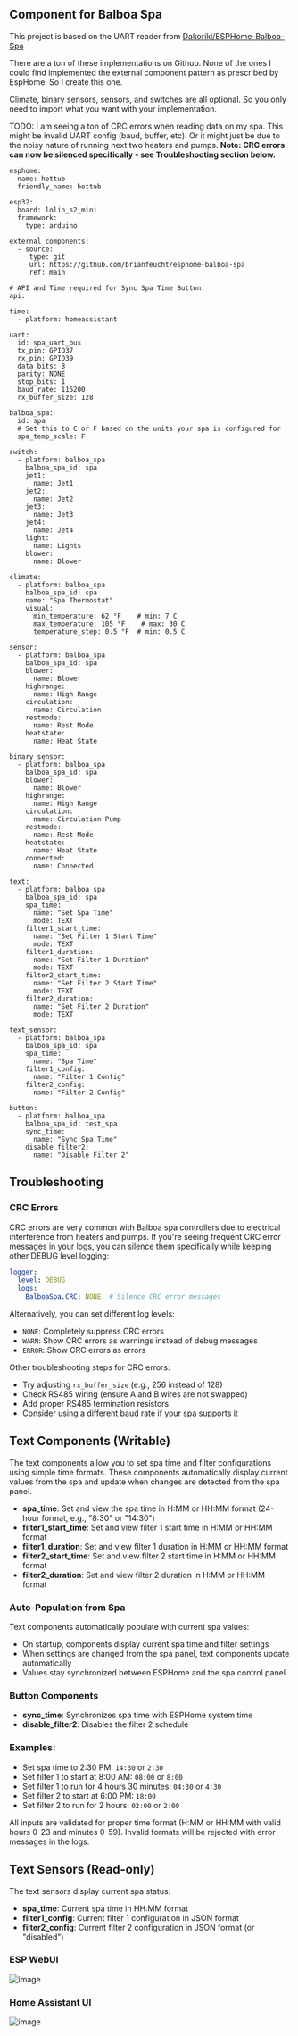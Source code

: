 ## Component for Balboa Spa

This project is based on the UART reader from [Dakoriki/ESPHome-Balboa-Spa](https://github.com/Dakoriki/ESPHome-Balboa-Spa)

There are a ton of these implementations on Github.  None of the ones I could find implemented the external component pattern as prescribed by EspHome.  So I create this one.  

Climate, binary sensors, sensors, and switches are all optional.  So you only need to import what you want with your implementation.

TODO:
I am seeing a ton of CRC errors when reading data on my spa.  This might be invalid UART config (baud, buffer, etc). Or it might just be due to the noisy nature of running next two heaters and pumps. **Note: CRC errors can now be silenced specifically - see Troubleshooting section below.**

```
esphome:
  name: hottub
  friendly_name: hottub

esp32:
  board: lolin_s2_mini
  framework: 
    type: arduino

external_components:
  - source:
     type: git
     url: https://github.com/brianfeucht/esphome-balboa-spa
     ref: main

# API and Time required for Sync Spa Time Button. 
api:

time:
  - platform: homeassistant

uart:
  id: spa_uart_bus
  tx_pin: GPIO37
  rx_pin: GPIO39
  data_bits: 8
  parity: NONE
  stop_bits: 1
  baud_rate: 115200
  rx_buffer_size: 128

balboa_spa:
  id: spa
  # Set this to C or F based on the units your spa is configured for
  spa_temp_scale: F

switch:
  - platform: balboa_spa
    balboa_spa_id: spa
    jet1:
      name: Jet1
    jet2:
      name: Jet2
    jet3:
      name: Jet3
    jet4:
      name: Jet4
    light:
      name: Lights
    blower:
      name: Blower

climate:
  - platform: balboa_spa
    balboa_spa_id: spa
    name: "Spa Thermostat"
    visual:
      min_temperature: 62 °F    # min: 7 C
      max_temperature: 105 °F    # max: 30 C
      temperature_step: 0.5 °F  # min: 0.5 C

sensor:
  - platform: balboa_spa
    balboa_spa_id: spa
    blower:
      name: Blower
    highrange:
      name: High Range
    circulation:
      name: Circulation
    restmode:
      name: Rest Mode
    heatstate:
      name: Heat State

binary_sensor:
  - platform: balboa_spa
    balboa_spa_id: spa
    blower:
      name: Blower
    highrange:
      name: High Range
    circulation:
      name: Circulation Pump
    restmode:
      name: Rest Mode
    heatstate:
      name: Heat State
    connected:
      name: Connected

text:
  - platform: balboa_spa
    balboa_spa_id: spa
    spa_time:
      name: "Set Spa Time"
      mode: TEXT
    filter1_start_time:
      name: "Set Filter 1 Start Time"
      mode: TEXT
    filter1_duration:
      name: "Set Filter 1 Duration"
      mode: TEXT
    filter2_start_time:
      name: "Set Filter 2 Start Time"
      mode: TEXT
    filter2_duration:
      name: "Set Filter 2 Duration"
      mode: TEXT

text_sensor:
  - platform: balboa_spa
    balboa_spa_id: spa
    spa_time:
      name: "Spa Time"
    filter1_config:
      name: "Filter 1 Config"
    filter2_config:
      name: "Filter 2 Config"

button:
  - platform: balboa_spa
    balboa_spa_id: test_spa
    sync_time:
      name: "Sync Spa Time"
    disable_filter2:
      name: "Disable Filter 2"
```

## Troubleshooting

### CRC Errors

CRC errors are very common with Balboa spa controllers due to electrical interference from heaters and pumps. If you're seeing frequent CRC error messages in your logs, you can silence them specifically while keeping other DEBUG level logging:

```yaml
logger:
  level: DEBUG
  logs:
    BalboaSpa.CRC: NONE  # Silence CRC error messages
```

Alternatively, you can set different log levels:
- `NONE`: Completely suppress CRC errors
- `WARN`: Show CRC errors as warnings instead of debug messages
- `ERROR`: Show CRC errors as errors

Other troubleshooting steps for CRC errors:
- Try adjusting `rx_buffer_size` (e.g., 256 instead of 128)
- Check RS485 wiring (ensure A and B wires are not swapped)
- Add proper RS485 termination resistors
- Consider using a different baud rate if your spa supports it

## Text Components (Writable)

The text components allow you to set spa time and filter configurations using simple time formats. These components automatically display current values from the spa and update when changes are detected from the spa panel.

- **spa_time**: Set and view the spa time in H:MM or HH:MM format (24-hour format, e.g., "8:30" or "14:30")
- **filter1_start_time**: Set and view filter 1 start time in H:MM or HH:MM format
- **filter1_duration**: Set and view filter 1 duration in H:MM or HH:MM format  
- **filter2_start_time**: Set and view filter 2 start time in H:MM or HH:MM format
- **filter2_duration**: Set and view filter 2 duration in H:MM or HH:MM format

### Auto-Population from Spa
Text components automatically populate with current spa values:
- On startup, components display current spa time and filter settings
- When settings are changed from the spa panel, text components update automatically
- Values stay synchronized between ESPHome and the spa control panel

### Button Components

- **sync_time**: Synchronizes spa time with ESPHome system time
- **disable_filter2**: Disables the filter 2 schedule

### Examples:
- Set spa time to 2:30 PM: `14:30` or `2:30`
- Set filter 1 to start at 8:00 AM: `08:00` or `8:00`
- Set filter 1 to run for 4 hours 30 minutes: `04:30` or `4:30`
- Set filter 2 to start at 6:00 PM: `18:00`
- Set filter 2 to run for 2 hours: `02:00` or `2:00`

All inputs are validated for proper time format (H:MM or HH:MM with valid hours 0-23 and minutes 0-59). Invalid formats will be rejected with error messages in the logs.

## Text Sensors (Read-only)

The text sensors display current spa status:

- **spa_time**: Current spa time in HH:MM format
- **filter1_config**: Current filter 1 configuration in JSON format
- **filter2_config**: Current filter 2 configuration in JSON format (or "disabled")

### ESP WebUI
![image](https://github.com/user-attachments/assets/af602be2-da9e-4880-8fb8-e7f7f9122977)

### Home Assistant UI
![image](https://github.com/user-attachments/assets/a37a7e08-94b2-4231-83ca-0ffc4646fbfa)
